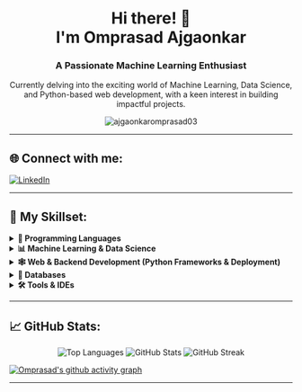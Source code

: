 <h1 align="center">Hi there! 👋 <br> I'm Omprasad Ajgaonkar</h1>
<h3 align="center">A Passionate Machine Learning Enthusiast</h3>

<p align="center">
  Currently delving into the exciting world of Machine Learning, Data Science, and Python-based web development, with a keen interest in building impactful projects.
</p>

<p align="center">
  <img src="https://komarev.com/ghpvc/?username=ajgaonkaromprasad03&label=Profile%20views&color=0e75b6&style=flat" alt="ajgaonkaromprasad03" />
</p>

---
## 🌐 Connect with me:
<p align="left">
  <a href="https://linkedin.com/in/omprasad-ajgaonkar" target="_blank">
    <img src="https://img.shields.io/badge/LinkedIn-0A66C2?style=for-the-badge&logo=linkedin&logoColor=white" alt="LinkedIn" />
  </a>
  </p>

---

## 🚀 My Skillset:

<details>
  <summary><b>🧠 Programming Languages</b></summary>
  <p align="center">
    <a href="https://www.python.org/" target="_blank" rel="noreferrer"> <img src="https://cdn.jsdelivr.net/gh/devicons/devicon/icons/python/python-original.svg" alt="Python" width="40" height="40"/> </a>
    <a href="https://www.w3.org/html/" target="_blank" rel="noreferrer"> <img src="https://cdn.jsdelivr.net/gh/devicons/devicon/icons/html5/html5-original-wordmark.svg" alt="HTML5" width="40" height="40"/> </a>
    <a href="https://www.w3schools.com/css/" target="_blank" rel="noreferrer"> <img src="https://cdn.jsdelivr.net/gh/devicons/devicon/icons/css3/css3-original-wordmark.svg" alt="CSS3" width="40" height="40"/> </a>
  </p>
</details>

<details>
  <summary><b>📊 Machine Learning & Data Science</b></summary>
  <p align="center">
    <a href="https://numpy.org/" target="_blank" rel="noreferrer"> <img src="https://cdn.jsdelivr.net/gh/devicons/devicon/icons/numpy/numpy-original.svg" alt="NumPy" width="40" height="40"/> </a>
    <a href="https://pandas.pydata.org/" target="_blank" rel="noreferrer"> <img src="https://cdn.jsdelivr.net/gh/devicons/devicon/icons/pandas/pandas-original.svg" alt="Pandas" width="40" height="40"/> </a>
    <a href="https://matplotlib.org/" target="_blank" rel="noreferrer"> <img src="https://cdn.jsdelivr.net/gh/devicons/devicon/icons/matplotlib/matplotlib-original.svg" alt="Matplotlib" width="40" height="40"/> </a>
    <a href="https://seaborn.pydata.org/" target="_blank" rel="noreferrer"> <img src="http://seaborn.pydata.org/_images/logo-mark-lightbg.svg" alt="Seaborn" width="40" height="40"/> </a>
    <a href="https://scikit-learn.org/" target="_blank" rel="noreferrer"> <img src="https://cdn.jsdelivr.net/gh/devicons/devicon/icons/scikitlearn/scikitlearn-original.svg" alt="Scikit-learn" width="40" height="40"/> </a>
    <a href="https://www.tensorflow.org/" target="_blank" rel="noreferrer"> <img src="https://cdn.jsdelivr.net/gh/devicons/devicon/icons/tensorflow/tensorflow-original.svg" alt="TensorFlow" width="40" height="40"/> </a>
    <a href="https://pytorch.org/" target="_blank" rel="noreferrer"> <img src="https://cdn.jsdelivr.net/gh/devicons/devicon/icons/pytorch/pytorch-original.svg" alt="PyTorch" width="40" height="40"/> </a>
    <a href="https://opencv.org/" target="_blank" rel="noreferrer"> <img src="https://cdn.jsdelivr.net/gh/devicons/devicon/icons/opencv/opencv-original.svg" alt="OpenCV" width="40" height="40"/> </a>
  </p>
</details>

<details>
  <summary><b>🕸️ Web & Backend Development (Python Frameworks & Deployment)</b></summary>
  <p align="center">
    <a href="https://www.djangoproject.com/" target="_blank" rel="noreferrer"> <img src="https://cdn.jsdelivr.net/gh/devicons/devicon/icons/django/django-plain.svg" alt="Django" width="40" height="40"/> </a>
    <a href="https://flask.palletsprojects.com/" target="_blank" rel="noreferrer"> <img src="https://cdn.jsdelivr.net/gh/devicons/devicon/icons/flask/flask-original.svg" alt="Flask" width="40" height="40"/> </a>
    <a href="https://streamlit.io/" target="_blank" rel="noreferrer"> <img src="https://cdn.jsdelivr.net/gh/devicons/devicon/icons/streamlit/streamlit-original.svg" alt="Streamlit" width="40" height="40"/> </a> <br>
    <a href="https://render.com/" target="_blank" rel="noreferrer"> <img src="image.png" alt="Render" width = "150" height = "50"/> </a>
  </p>
</details>

<details>
  <summary><b>💾 Databases</b></summary>
  <p align="center">
    <a href="https://www.mysql.com/" target="_blank" rel="noreferrer"> <img src="https://cdn.jsdelivr.net/gh/devicons/devicon/icons/mysql/mysql-original-wordmark.svg" alt="MySQL" width="40" height="40"/> </a>
    <a href="https://www.postgresql.org" target="_blank" rel="noreferrer"> <img src="https://cdn.jsdelivr.net/gh/devicons/devicon/icons/postgresql/postgresql-original.svg" alt="PostgreSQL" width="40" height="40"/> </a>
  </p>
</details>

<details>
  <summary><b>🛠️ Tools & IDEs</b></summary>
  <p align="center">
    <a href="https://git-scm.com/" target="_blank" rel="noreferrer"> <img src="https://cdn.jsdelivr.net/gh/devicons/devicon/icons/git/git-original.svg" alt="Git" width="40" height="40"/> </a>
    <a href="https://code.visualstudio.com/" target="_blank" rel="noreferrer"> <img src="https://cdn.jsdelivr.net/gh/devicons/devicon/icons/vscode/vscode-original.svg" alt="VS Code" width="40" height="40"/> </a>
    <a href="https://www.jetbrains.com/pycharm/" target="_blank" rel="noreferrer"> <img src="https://cdn.jsdelivr.net/gh/devicons/devicon/icons/pycharm/pycharm-original.svg" alt="PyCharm" width="40" height="40"/> </a>
  </p>
</details>

---

## 📈 GitHub Stats:
<p align="center">
  <img src="https://github-readme-stats.vercel.app/api/top-langs/?username=ajgaonkaromprasad03&theme=default" alt="Top Languages" />
  <img src="https://github-readme-stats.vercel.app/api?username=ajgaonkaromprasad03&show_icons=true&locale=en&theme=default&hide_border=true" alt="GitHub Stats" />
  <img 
  src="https://streak-stats.demolab.com/?user=ajgaonkaromprasad03&theme=default&hide_border=true" 
  alt="GitHub Streak" 
/>


[![Omprasad's github activity graph](https://github-readme-activity-graph.vercel.app/graph?username=ajgaonkaromprasad03&bg_color=00000&color=ff047d&line=9e4c98&point=403d3d&area=true)](https://github.com=ajgaonkaromprasad03/github-readme-activity-graph)

---
